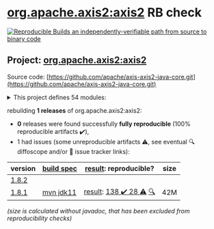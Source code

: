 [org.apache.axis2:axis2](https://central.sonatype.com/artifact/org.apache.axis2/axis2/versions) RB check
=======

[![Reproducible Builds](https://reproducible-builds.org/images/logos/rb.svg) an independently-verifiable path from source to binary code](https://reproducible-builds.org/)

## Project: [org.apache.axis2:axis2](https://central.sonatype.com/artifact/org.apache.axis2/axis2/versions)

Source code: [https://github.com/apache/axis-axis2-java-core.git](https://github.com/apache/axis-axis2-java-core.git)

<details><summary>This project defines 54 modules:</summary>

* [org.apache.axis2.archetype:quickstart](https://search.maven.org/artifact/org.apache.axis2.archetype/quickstart/)
* [org.apache.axis2.archetype:quickstart-webapp](https://search.maven.org/artifact/org.apache.axis2.archetype/quickstart-webapp/)
* [org.apache.axis2:addressing](https://search.maven.org/artifact/org.apache.axis2/addressing/)
* [org.apache.axis2:axis2](https://search.maven.org/artifact/org.apache.axis2/axis2/)
* [org.apache.axis2:axis2-aar-maven-plugin](https://search.maven.org/artifact/org.apache.axis2/axis2-aar-maven-plugin/)
* [org.apache.axis2:axis2-adb](https://search.maven.org/artifact/org.apache.axis2/axis2-adb/)
* [org.apache.axis2:axis2-adb-codegen](https://search.maven.org/artifact/org.apache.axis2/axis2-adb-codegen/)
* [org.apache.axis2:axis2-ant-plugin](https://search.maven.org/artifact/org.apache.axis2/axis2-ant-plugin/)
* [org.apache.axis2:axis2-clustering](https://search.maven.org/artifact/org.apache.axis2/axis2-clustering/)
* [org.apache.axis2:axis2-codegen](https://search.maven.org/artifact/org.apache.axis2/axis2-codegen/)
* [org.apache.axis2:axis2-corba](https://search.maven.org/artifact/org.apache.axis2/axis2-corba/)
* [org.apache.axis2:axis2-fastinfoset](https://search.maven.org/artifact/org.apache.axis2/axis2-fastinfoset/)
* [org.apache.axis2:axis2-java2wsdl](https://search.maven.org/artifact/org.apache.axis2/axis2-java2wsdl/)
* [org.apache.axis2:axis2-java2wsdl-maven-plugin](https://search.maven.org/artifact/org.apache.axis2/axis2-java2wsdl-maven-plugin/)
* [org.apache.axis2:axis2-jaxbri-codegen](https://search.maven.org/artifact/org.apache.axis2/axis2-jaxbri-codegen/)
* [org.apache.axis2:axis2-jaxws](https://search.maven.org/artifact/org.apache.axis2/axis2-jaxws/)
* [org.apache.axis2:axis2-jaxws-mar](https://search.maven.org/artifact/org.apache.axis2/axis2-jaxws-mar/)
* [org.apache.axis2:axis2-jibx](https://search.maven.org/artifact/org.apache.axis2/axis2-jibx/)
* [org.apache.axis2:axis2-jibx-codegen](https://search.maven.org/artifact/org.apache.axis2/axis2-jibx-codegen/)
* [org.apache.axis2:axis2-json](https://search.maven.org/artifact/org.apache.axis2/axis2-json/)
* [org.apache.axis2:axis2-kernel](https://search.maven.org/artifact/org.apache.axis2/axis2-kernel/)
* [org.apache.axis2:axis2-mar-maven-plugin](https://search.maven.org/artifact/org.apache.axis2/axis2-mar-maven-plugin/)
* [org.apache.axis2:axis2-metadata](https://search.maven.org/artifact/org.apache.axis2/axis2-metadata/)
* [org.apache.axis2:axis2-mtompolicy](https://search.maven.org/artifact/org.apache.axis2/axis2-mtompolicy/)
* [org.apache.axis2:axis2-repo-maven-plugin](https://search.maven.org/artifact/org.apache.axis2/axis2-repo-maven-plugin/)
* [org.apache.axis2:axis2-resource-bundle](https://search.maven.org/artifact/org.apache.axis2/axis2-resource-bundle/)
* [org.apache.axis2:axis2-saaj](https://search.maven.org/artifact/org.apache.axis2/axis2-saaj/)
* [org.apache.axis2:axis2-soapmonitor-servlet](https://search.maven.org/artifact/org.apache.axis2/axis2-soapmonitor-servlet/)
* [org.apache.axis2:axis2-spring](https://search.maven.org/artifact/org.apache.axis2/axis2-spring/)
* [org.apache.axis2:axis2-testutils](https://search.maven.org/artifact/org.apache.axis2/axis2-testutils/)
* [org.apache.axis2:axis2-transport-base](https://search.maven.org/artifact/org.apache.axis2/axis2-transport-base/)
* [org.apache.axis2:axis2-transport-http](https://search.maven.org/artifact/org.apache.axis2/axis2-transport-http/)
* [org.apache.axis2:axis2-transport-jms](https://search.maven.org/artifact/org.apache.axis2/axis2-transport-jms/)
* [org.apache.axis2:axis2-transport-local](https://search.maven.org/artifact/org.apache.axis2/axis2-transport-local/)
* [org.apache.axis2:axis2-transport-mail](https://search.maven.org/artifact/org.apache.axis2/axis2-transport-mail/)
* [org.apache.axis2:axis2-transport-tcp](https://search.maven.org/artifact/org.apache.axis2/axis2-transport-tcp/)
* [org.apache.axis2:axis2-transport-testkit](https://search.maven.org/artifact/org.apache.axis2/axis2-transport-testkit/)
* [org.apache.axis2:axis2-transport-udp](https://search.maven.org/artifact/org.apache.axis2/axis2-transport-udp/)
* [org.apache.axis2:axis2-transport-xmpp](https://search.maven.org/artifact/org.apache.axis2/axis2-transport-xmpp/)
* [org.apache.axis2:axis2-webapp](https://search.maven.org/artifact/org.apache.axis2/axis2-webapp/)
* [org.apache.axis2:axis2-wsdl2code-maven-plugin](https://search.maven.org/artifact/org.apache.axis2/axis2-wsdl2code-maven-plugin/)
* [org.apache.axis2:axis2-xmlbeans](https://search.maven.org/artifact/org.apache.axis2/axis2-xmlbeans/)
* [org.apache.axis2:axis2-xmlbeans-codegen](https://search.maven.org/artifact/org.apache.axis2/axis2-xmlbeans-codegen/)
* [org.apache.axis2:axis2-xsd2java-maven-plugin](https://search.maven.org/artifact/org.apache.axis2/axis2-xsd2java-maven-plugin/)
* [org.apache.axis2:maven-shared](https://search.maven.org/artifact/org.apache.axis2/maven-shared/)
* [org.apache.axis2:mex](https://search.maven.org/artifact/org.apache.axis2/mex/)
* [org.apache.axis2:mtompolicy](https://search.maven.org/artifact/org.apache.axis2/mtompolicy/)
* [org.apache.axis2:org.apache.axis2.osgi](https://search.maven.org/artifact/org.apache.axis2/org.apache.axis2.osgi/)
* [org.apache.axis2:ping](https://search.maven.org/artifact/org.apache.axis2/ping/)
* [org.apache.axis2:schema-validation](https://search.maven.org/artifact/org.apache.axis2/schema-validation/)
* [org.apache.axis2:scripting](https://search.maven.org/artifact/org.apache.axis2/scripting/)
* [org.apache.axis2:simple-server-maven-plugin](https://search.maven.org/artifact/org.apache.axis2/simple-server-maven-plugin/)
* [org.apache.axis2:soapmonitor](https://search.maven.org/artifact/org.apache.axis2/soapmonitor/)
* [org.apache.axis2:version](https://search.maven.org/artifact/org.apache.axis2/version/)
</details>

rebuilding **1 releases** of org.apache.axis2:axis2:
- **0** releases were found successfully **fully reproducible** (100% reproducible artifacts :heavy_check_mark:),
- 1 had issues (some unreproducible artifacts :warning:, see eventual :mag: diffoscope and/or :memo: issue tracker links):

| version | [build spec](/BUILDSPEC.md) | [result](https://reproducible-builds.org/docs/jvm/): reproducible? | size |
| -- | --------- | ------ | -- |
| [1.8.2](https://search.maven.org/artifact/org.apache.axis2/axis2/1.8.2/pom) | | | |
| [1.8.1](https://search.maven.org/artifact/org.apache.axis2/axis2/1.8.1/pom) | [mvn jdk11](axis2-1.8.1.buildspec) | [result](axis2-1.8.1.buildinfo): [138 :heavy_check_mark:  28 :warning:](axis2-1.8.1.buildcompare) [:mag:](axis2-1.8.1.diffoscope) | 42M |

<i>(size is calculated without javadoc, that has been excluded from reproducibility checks)</i>

